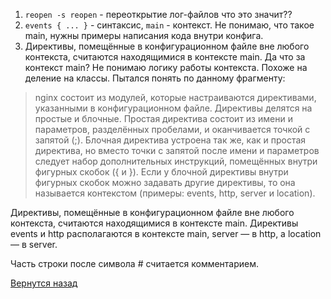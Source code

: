 1. ```reopen -s reopen``` - переоткрытие лог-файлов
что это значит??
2. ```events { ... }``` - синтаксис, ```main``` - контекст.
Не понимаю, что такое main, нужны примеры написания кода внутри конфига.
3. Директивы, помещённые в конфигурационном файле вне любого контекста, считаются находящимися в контексте main. 
Да что за контекст main? Не понимаю логику работы контекста. Похоже на деление на классы. Пытался понять по данному фрагменту:

> nginx состоит из модулей, которые настраиваются директивами, указанными в конфигурационном файле. Директивы делятся на простые и блочные. Простая директива состоит из имени и параметров, разделённых пробелами, и оканчивается точкой с запятой (;). Блочная директива устроена так же, как и простая директива, но вместо точки с запятой после имени и параметров следует набор дополнительных инструкций, помещённых внутри фигурных скобок ({ и }). Если у блочной директивы внутри фигурных скобок можно задавать другие директивы, то она называется контекстом (примеры: events, http, server и location).

Директивы, помещённые в конфигурационном файле вне любого контекста, считаются находящимися в контексте main. Директивы events и http располагаются в контексте main, server — в http, а location — в server.

Часть строки после символа # считается комментарием.

[Вернутся назад](README.md)